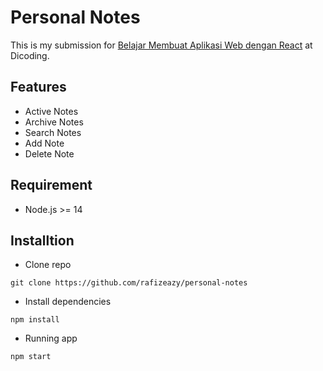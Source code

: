 # Personal Notes

This is my submission for [Belajar Membuat Aplikasi Web dengan React](https://www.dicoding.com/academies/403) at Dicoding.

## Features

- Active Notes
- Archive Notes
- Search Notes
- Add Note
- Delete Note

## Requirement

- Node.js >= 14

## Installtion

- Clone repo
```
git clone https://github.com/rafizeazy/personal-notes
```
- Install dependencies
```
npm install
```
- Running app
```
npm start
```
